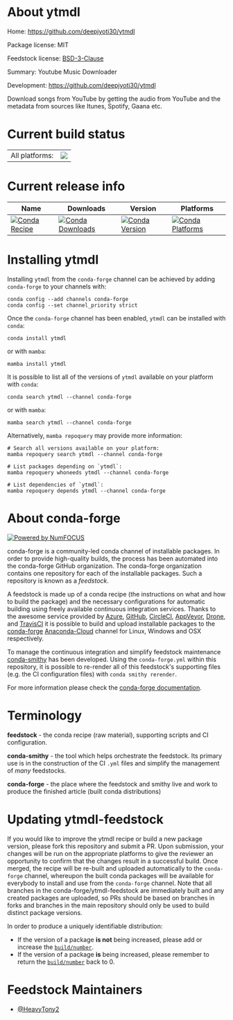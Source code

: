About ytmdl
===========

Home: https://github.com/deepjyoti30/ytmdl

Package license: MIT

Feedstock license: [BSD-3-Clause](https://github.com/conda-forge/ytmdl-feedstock/blob/main/LICENSE.txt)

Summary: Youtube Music Downloader

Development: https://github.com/deepjyoti30/ytmdl

Download songs from YouTube by getting the audio from YouTube and the metadata from sources like Itunes, Spotify, Gaana etc.

Current build status
====================


<table><tr><td>All platforms:</td>
    <td>
      <a href="https://dev.azure.com/conda-forge/feedstock-builds/_build/latest?definitionId=15102&branchName=main">
        <img src="https://dev.azure.com/conda-forge/feedstock-builds/_apis/build/status/ytmdl-feedstock?branchName=main">
      </a>
    </td>
  </tr>
</table>

Current release info
====================

| Name | Downloads | Version | Platforms |
| --- | --- | --- | --- |
| [![Conda Recipe](https://img.shields.io/badge/recipe-ytmdl-green.svg)](https://anaconda.org/conda-forge/ytmdl) | [![Conda Downloads](https://img.shields.io/conda/dn/conda-forge/ytmdl.svg)](https://anaconda.org/conda-forge/ytmdl) | [![Conda Version](https://img.shields.io/conda/vn/conda-forge/ytmdl.svg)](https://anaconda.org/conda-forge/ytmdl) | [![Conda Platforms](https://img.shields.io/conda/pn/conda-forge/ytmdl.svg)](https://anaconda.org/conda-forge/ytmdl) |

Installing ytmdl
================

Installing `ytmdl` from the `conda-forge` channel can be achieved by adding `conda-forge` to your channels with:

```
conda config --add channels conda-forge
conda config --set channel_priority strict
```

Once the `conda-forge` channel has been enabled, `ytmdl` can be installed with `conda`:

```
conda install ytmdl
```

or with `mamba`:

```
mamba install ytmdl
```

It is possible to list all of the versions of `ytmdl` available on your platform with `conda`:

```
conda search ytmdl --channel conda-forge
```

or with `mamba`:

```
mamba search ytmdl --channel conda-forge
```

Alternatively, `mamba repoquery` may provide more information:

```
# Search all versions available on your platform:
mamba repoquery search ytmdl --channel conda-forge

# List packages depending on `ytmdl`:
mamba repoquery whoneeds ytmdl --channel conda-forge

# List dependencies of `ytmdl`:
mamba repoquery depends ytmdl --channel conda-forge
```


About conda-forge
=================

[![Powered by
NumFOCUS](https://img.shields.io/badge/powered%20by-NumFOCUS-orange.svg?style=flat&colorA=E1523D&colorB=007D8A)](https://numfocus.org)

conda-forge is a community-led conda channel of installable packages.
In order to provide high-quality builds, the process has been automated into the
conda-forge GitHub organization. The conda-forge organization contains one repository
for each of the installable packages. Such a repository is known as a *feedstock*.

A feedstock is made up of a conda recipe (the instructions on what and how to build
the package) and the necessary configurations for automatic building using freely
available continuous integration services. Thanks to the awesome service provided by
[Azure](https://azure.microsoft.com/en-us/services/devops/), [GitHub](https://github.com/),
[CircleCI](https://circleci.com/), [AppVeyor](https://www.appveyor.com/),
[Drone](https://cloud.drone.io/welcome), and [TravisCI](https://travis-ci.com/)
it is possible to build and upload installable packages to the
[conda-forge](https://anaconda.org/conda-forge) [Anaconda-Cloud](https://anaconda.org/)
channel for Linux, Windows and OSX respectively.

To manage the continuous integration and simplify feedstock maintenance
[conda-smithy](https://github.com/conda-forge/conda-smithy) has been developed.
Using the ``conda-forge.yml`` within this repository, it is possible to re-render all of
this feedstock's supporting files (e.g. the CI configuration files) with ``conda smithy rerender``.

For more information please check the [conda-forge documentation](https://conda-forge.org/docs/).

Terminology
===========

**feedstock** - the conda recipe (raw material), supporting scripts and CI configuration.

**conda-smithy** - the tool which helps orchestrate the feedstock.
                   Its primary use is in the construction of the CI ``.yml`` files
                   and simplify the management of *many* feedstocks.

**conda-forge** - the place where the feedstock and smithy live and work to
                  produce the finished article (built conda distributions)


Updating ytmdl-feedstock
========================

If you would like to improve the ytmdl recipe or build a new
package version, please fork this repository and submit a PR. Upon submission,
your changes will be run on the appropriate platforms to give the reviewer an
opportunity to confirm that the changes result in a successful build. Once
merged, the recipe will be re-built and uploaded automatically to the
`conda-forge` channel, whereupon the built conda packages will be available for
everybody to install and use from the `conda-forge` channel.
Note that all branches in the conda-forge/ytmdl-feedstock are
immediately built and any created packages are uploaded, so PRs should be based
on branches in forks and branches in the main repository should only be used to
build distinct package versions.

In order to produce a uniquely identifiable distribution:
 * If the version of a package **is not** being increased, please add or increase
   the [``build/number``](https://docs.conda.io/projects/conda-build/en/latest/resources/define-metadata.html#build-number-and-string).
 * If the version of a package **is** being increased, please remember to return
   the [``build/number``](https://docs.conda.io/projects/conda-build/en/latest/resources/define-metadata.html#build-number-and-string)
   back to 0.

Feedstock Maintainers
=====================

* [@HeavyTony2](https://github.com/HeavyTony2/)

